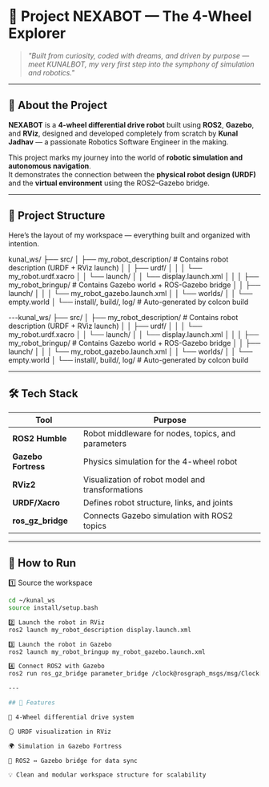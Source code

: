# 🤖 Project NEXABOT — The 4-Wheel Explorer

> *"Built from curiosity, coded with dreams, and driven by purpose — meet KUNALBOT, my very first step into the symphony of simulation and robotics."*

---

## 🧭 About the Project

**NEXABOT** is a **4-wheel differential drive robot** built using **ROS2**, **Gazebo**, and **RViz**, designed and developed completely from scratch by **Kunal Jadhav** — a passionate Robotics Software Engineer in the making.

This project marks my journey into the world of **robotic simulation and autonomous navigation**.  
It demonstrates the connection between the **physical robot design (URDF)** and the **virtual environment** using the ROS2–Gazebo bridge.

---

## 🧩 Project Structure

Here’s the layout of my workspace — everything built and organized with intention.


kunal_ws/
├── src/
│ ├── my_robot_description/ # Contains robot description (URDF + RViz launch)
│ │ ├── urdf/
│ │ │ └── my_robot.urdf.xacro
│ │ └── launch/
│ │ └── display.launch.xml
│ │
│ ├── my_robot_bringup/ # Contains Gazebo world + ROS-Gazebo bridge
│ │ ├── launch/
│ │ │ └── my_robot_gazebo.launch.xml
│ │ └── worlds/
│ │ └── empty.world
│
└── install/, build/, log/ # Auto-generated by colcon build

---kunal_ws/
├── src/
│ ├── my_robot_description/ # Contains robot description (URDF + RViz launch)
│ │ ├── urdf/
│ │ │ └── my_robot.urdf.xacro
│ │ └── launch/
│ │ └── display.launch.xml
│ │
│ ├── my_robot_bringup/ # Contains Gazebo world + ROS-Gazebo bridge
│ │ ├── launch/
│ │ │ └── my_robot_gazebo.launch.xml
│ │ └── worlds/
│ │ └── empty.world
│
└── install/, build/, log/ # Auto-generated by colcon build

---
## 🛠️ Tech Stack

| Tool | Purpose |
|------|----------|
| **ROS2 Humble** | Robot middleware for nodes, topics, and parameters |
| **Gazebo Fortress** | Physics simulation for the 4-wheel robot |
| **RViz2** | Visualization of robot model and transformations |
| **URDF/Xacro** | Defines robot structure, links, and joints |
| **ros_gz_bridge** | Connects Gazebo simulation with ROS2 topics |

---

## 🚀 How to Run

1️⃣ Source the workspace
```bash
cd ~/kunal_ws
source install/setup.bash

2️⃣ Launch the robot in RViz
ros2 launch my_robot_description display.launch.xml

3️⃣ Launch the robot in Gazebo
ros2 launch my_robot_bringup my_robot_gazebo.launch.xml

4️⃣ Connect ROS2 with Gazebo
ros2 run ros_gz_bridge parameter_bridge /clock@rosgraph_msgs/msg/Clock[gz.msgs.Clock]

---

## 🧠 Features

🛞 4-Wheel differential drive system

🪞 URDF visualization in RViz

🌍 Simulation in Gazebo Fortress

🔗 ROS2 ↔ Gazebo bridge for data sync

💡 Clean and modular workspace structure for scalability


